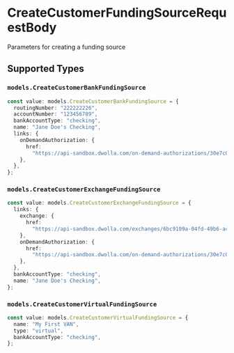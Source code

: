 # CreateCustomerFundingSourceRequestBody

Parameters for creating a funding source


## Supported Types

### `models.CreateCustomerBankFundingSource`

```typescript
const value: models.CreateCustomerBankFundingSource = {
  routingNumber: "222222226",
  accountNumber: "123456789",
  bankAccountType: "checking",
  name: "Jane Doe's Checking",
  links: {
    onDemandAuthorization: {
      href:
        "https://api-sandbox.dwolla.com/on-demand-authorizations/30e7c028-0bdf-e511-80de-0aa34a9b2388",
    },
  },
};
```

### `models.CreateCustomerExchangeFundingSource`

```typescript
const value: models.CreateCustomerExchangeFundingSource = {
  links: {
    exchange: {
      href:
        "https://api-sandbox.dwolla.com/exchanges/6bc9109a-04fd-49b6-ace6-ca06fd282d65",
    },
    onDemandAuthorization: {
      href:
        "https://api-sandbox.dwolla.com/on-demand-authorizations/30e7c028-0bdf-e511-80de-0aa34a9b2388",
    },
  },
  bankAccountType: "checking",
  name: "Jane Doe's Checking",
};
```

### `models.CreateCustomerVirtualFundingSource`

```typescript
const value: models.CreateCustomerVirtualFundingSource = {
  name: "My First VAN",
  type: "virtual",
  bankAccountType: "checking",
};
```

